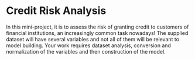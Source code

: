 # Credit Risk Analysis
In this mini-project, it is to assess the risk of granting credit to customers
of financial institutions, an increasingly common task nowadays!
The supplied dataset will have several variables and not all of them will be relevant to
model building. Your work requires dataset analysis, conversion and
normalization of the variables and then construction of the model.
